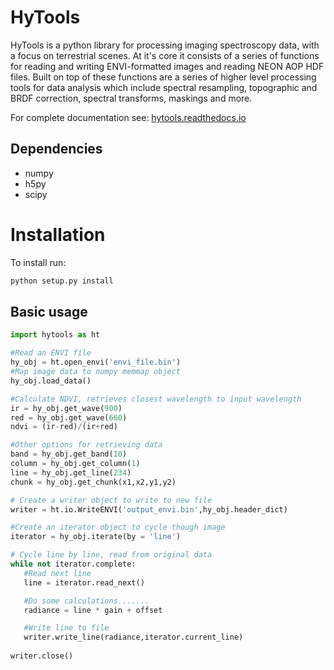 # HyTools

HyTools is a python library for processing imaging spectroscopy data,
with a focus on terrestrial scenes. At it's core it consists of a
series of functions for reading and writing ENVI-formatted images and
reading NEON AOP HDF files. Built on top of these functions are a
series of higher level processing tools for data analysis which
include spectral resampling, topographic and BRDF correction, spectral
transforms, maskings and more. 

For complete documentation see: [hytools.readthedocs.io](https://hytools.readthedocs.io)


## Dependencies
- numpy
- h5py
- scipy

# Installation
To install run:

```python
python setup.py install
```

## Basic usage
```python
import hytools as ht

#Read an ENVI file
hy_obj = ht.open_envi('envi_file.bin')
#Map image data to numpy memmap object
hy_obj.load_data()

#Calculate NDVI, retrieves closest wavelength to input wavelength
ir = hy_obj.get_wave(900)
red = hy_obj.get_wave(660)
ndvi = (ir-red)/(ir+red)

#Other options for retrieving data
band = hy_obj.get_band(10)
column = hy_obj.get_column(1)
line = hy_obj.get_line(234)
chunk = hy_obj.get_chunk(x1,x2,y1,y2)

# Create a writer object to write to new file
writer = ht.io.WriteENVI('output_envi.bin',hy_obj.header_dict)

#Create an iterator object to cycle though image
iterator = hy_obj.iterate(by = 'line')

# Cycle line by line, read from original data
while not iterator.complete:  
   #Read next line
   line = iterator.read_next() 

   #Do some calculations.......
   radiance = line * gain + offset

   #Write line to file
   writer.write_line(radiance,iterator.current_line)
	
writer.close()  
```
